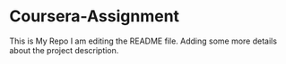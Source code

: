# Coursera-Assignment
This is My Repo
I am editing the README file. Adding some more details about the project description.
